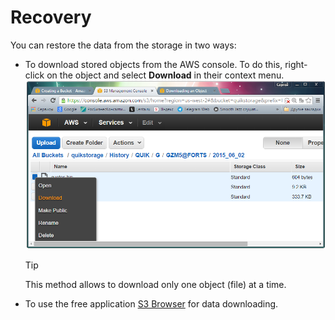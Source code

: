 # Recovery

You can restore the data from the storage in two ways:

- To download stored objects from the AWS console. To do this, right\-click on the object and select **Download** in their context menu.![Aws3 download](../images/Aws3_download.png)

  > [!TIP]
  > This method allows to download only one object (file) at a time.
- To use the free application [S3 Browser](https://s3browser.com) for data downloading.
